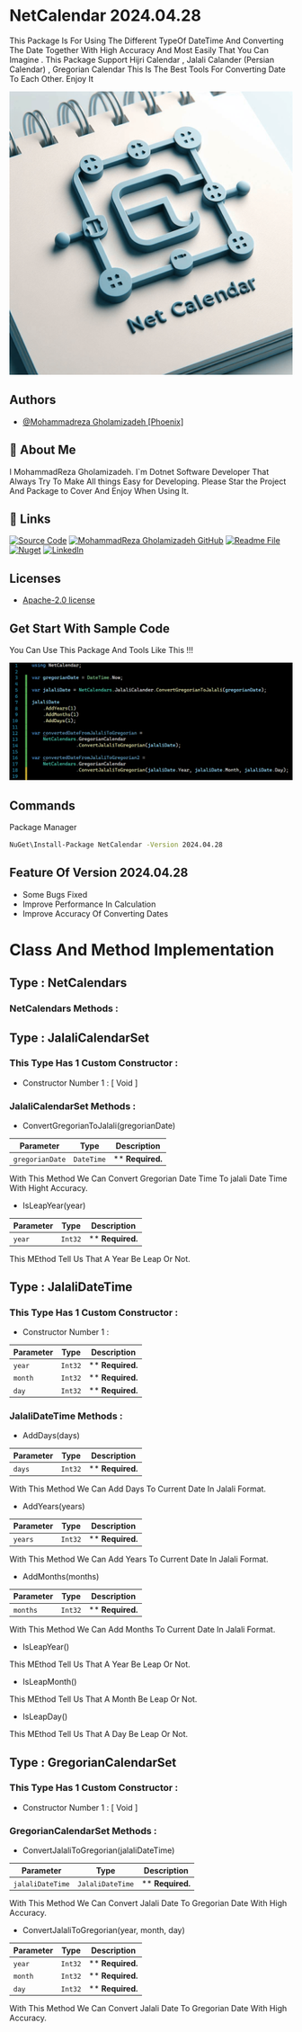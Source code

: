 # NetCalendar 2024.04.28
This Package Is For Using The Different TypeOf DateTime And Converting The Date Together With High Accuracy And Most Easily That You Can Imagine . This Package Support Hijri Calendar , Jalali Calander (Persian Calendar) , Gregorian Calendar
This Is The Best Tools For Converting Date To Each Other. Enjoy It

![Logo](https://raw.githubusercontent.com/MohammadRezaGholamizadeh/NetCalendar/main/ReadmeCreator/Files/NetCalendar.png)

## Authors
- [@Mohammadreza Gholamizadeh [Phoenix]](https://github.com/MohammadRezaGholamizadeh)
## 🚀 About Me
I MohammadReza Gholamizadeh. I`m Dotnet Software Developer That Always Try To Make All things Easy for Developing. Please Star the Project And Package to Cover And Enjoy When Using It.

## 🔗 Links
[![Source Code](https://img.shields.io/badge/Source_Code-000?style=for-the-badge&logo=github&logoColor=white)](https://github.com/MohammadRezaGholamizadeh/NetCalendar/tree/main)
[![MohammadReza Gholamizadeh GitHub](https://img.shields.io/badge/MohammadReza_Gholamizadeh_GitHub-000?style=for-the-badge&logo=github&logoColor=white)](https://github.com/MohammadRezaGholamizadeh)
[![Readme File](https://img.shields.io/badge/Readme_File-e23a08?style=for-the-badge&logo=github&logoColor=white)](https://github.com/MohammadRezaGholamizadeh/NetCalendar/blob/main/README.md)
[![Nuget](https://img.shields.io/badge/Nuget-4974a5?style=for-the-badge&logo=nuget&logoColor=white)](https://www.nuget.org/profiles/MohammadrezaGholamizadeh_Phoenix)
[![LinkedIn](https://img.shields.io/badge/LinkedIn-0A66C2?style=for-the-badge&logo=linkedin&logoColor=white)](https://www.linkedin.com/in/mohammadreza-gholamizadeh-b94b1521b/)

## Licenses
* [Apache-2.0 license](https://github.com/MohammadRezaGholamizadeh/NetCalendar/blob/main/LICENSE)

## Get Start With Sample Code
You Can Use This Package And Tools Like This !!!

![Sample](https://raw.githubusercontent.com/MohammadRezaGholamizadeh/NetCalendar/main/ReadmeCreator/Files/Sample.png)

## Commands
Package Manager
```bash
NuGet\Install-Package NetCalendar -Version 2024.04.28
```
## Feature Of Version 2024.04.28
* Some Bugs Fixed 
* Improve Performance In Calculation
* Improve Accuracy Of Converting Dates

# Class And Method Implementation
## Type : NetCalendars
### NetCalendars Methods : 


## Type : JalaliCalendarSet
### This Type Has 1 Custom Constructor : 
* Constructor Number 1 : [ Void ] 
### JalaliCalendarSet Methods : 

* ConvertGregorianToJalali(gregorianDate)

| Parameter | Type     | Description                |
| -------- | ------- | ------------------------- |
| `gregorianDate` | `DateTime` | ** **Required.**                      |

With This Method We Can Convert Gregorian Date Time To jalali Date Time With Hight Accuracy.

* IsLeapYear(year)

| Parameter | Type     | Description                |
| -------- | ------- | ------------------------- |
| `year` | `Int32` | ** **Required.**                      |

 This MEthod Tell Us That A Year Be Leap Or Not.

## Type : JalaliDateTime
### This Type Has 1 Custom Constructor : 
* Constructor Number 1 : 

| Parameter | Type     | Description                |
| -------- | ------- | ------------------------- |
| `year` | `Int32` | ** **Required.**                    |
| `month` | `Int32` | ** **Required.**                    |
| `day` | `Int32` | ** **Required.**                    |

### JalaliDateTime Methods : 

* AddDays(days)

| Parameter | Type     | Description                |
| -------- | ------- | ------------------------- |
| `days` | `Int32` | ** **Required.**                      |

With This Method We Can Add Days To Current Date In Jalali Format.

* AddYears(years)

| Parameter | Type     | Description                |
| -------- | ------- | ------------------------- |
| `years` | `Int32` | ** **Required.**                      |

With This Method We Can Add Years To Current Date In Jalali Format.

* AddMonths(months)

| Parameter | Type     | Description                |
| -------- | ------- | ------------------------- |
| `months` | `Int32` | ** **Required.**                      |

With This Method We Can Add Months To Current Date In Jalali Format.

* IsLeapYear()

 This MEthod Tell Us That A Year Be Leap Or Not.

* IsLeapMonth()

 This MEthod Tell Us That A Month Be Leap Or Not.

* IsLeapDay()

 This MEthod Tell Us That A Day Be Leap Or Not.


## Type : GregorianCalendarSet
### This Type Has 1 Custom Constructor : 
* Constructor Number 1 : [ Void ] 
### GregorianCalendarSet Methods : 

* ConvertJalaliToGregorian(jalaliDateTime)

| Parameter | Type     | Description                |
| -------- | ------- | ------------------------- |
| `jalaliDateTime` | `JalaliDateTime` | ** **Required.**                      |

With This Method We Can Convert Jalali Date To Gregorian Date With High Accuracy.

* ConvertJalaliToGregorian(year, month, day)

| Parameter | Type     | Description                |
| -------- | ------- | ------------------------- |
| `year` | `Int32` | ** **Required.**                      |
| `month` | `Int32` | ** **Required.**                      |
| `day` | `Int32` | ** **Required.**                      |

With This Method We Can Convert Jalali Date To Gregorian Date With High Accuracy.

